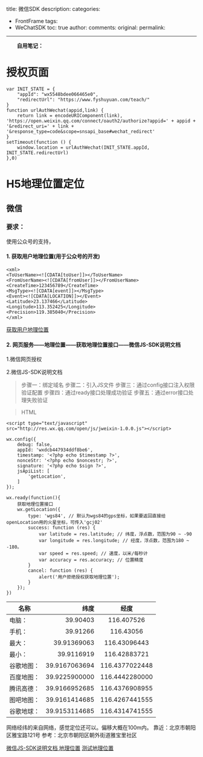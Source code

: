 ﻿title: 微信SDK
description: 
categories:
- FrontFrame
tags:
- WeChatSDK
toc: true
author:
comments:
original:
permalink: 
---

　　**自用笔记：**
<!-- more -->

# 授权页面

```
var INIT_STATE = {
	"appId": "wx5548bdee066465e0",
	"redirectUrl": "https://www.fyshuyuan.com/teach/"
}
function urlAuthWechat(appid,link) {
	return link = encodeURIComponent(link), 'https://open.weixin.qq.com/connect/oauth2/authorize?appid=' + appid + '&redirect_uri=' + link + '&response_type=code&scope=snsapi_base#wechat_redirect'
}
setTimeout(function () {
	window.location = urlAuthWechat(INIT_STATE.appId, INIT_STATE.redirectUrl)
},0)
```

# H5地理位置定位

## 微信

### 要求：
使用公众号的支持，

#### 1. 获取用户地理位置(用于公众号的开发)

```
<xml>
<ToUserName><![CDATA[toUser]]></ToUserName>
<FromUserName><![CDATA[fromUser]]></FromUserName>
<CreateTime>123456789</CreateTime>
<MsgType><![CDATA[event]]></MsgType>
<Event><![CDATA[LOCATION]]></Event>
<Latitude>23.137466</Latitude>
<Longitude>113.352425</Longitude>
<Precision>119.385040</Precision>
</xml>
```
[获取用户地理位置](https://mp.weixin.qq.com/wiki?t=resource/res_main&id=mp1421140841&token=&lang=zh_CN "")

#### 2. 网页服务——地理位置——获取地理位置接口——微信JS-SDK说明文档

1.微信网页授权

2.微信JS-SDK说明文档
>步骤一：绑定域名
步骤二：引入JS文件
步骤三：通过config接口注入权限验证配置
步骤四：通过ready接口处理成功验证
步骤五：通过error接口处理失败验证


>HTML

```
<script type="text/javascript" src="http://res.wx.qq.com/open/js/jweixin-1.0.0.js"></script>

wx.config({
    debug: false,
    appId: 'wxdcb447934ddf8be6',
    timestamp: '<?php echo $timestamp ?>',
    nonceStr: '<?php echo $noncestr; ?>',
    signature: '<?php echo $sign ?>',
    jsApiList: [
        'getLocation',
    ]
});

wx.ready(function(){
	获取地理位置接口
	wx.getLocation({
	    type: 'wgs84', // 默认为wgs84的gps坐标，如果要返回直接给openLocation用的火星坐标，可传入'gcj02'
	    success: function (res) {
	        var latitude = res.latitude; // 纬度，浮点数，范围为90 ~ -90
	        var longitude = res.longitude; // 经度，浮点数，范围为180 ~ -180。
	        var speed = res.speed; // 速度，以米/每秒计
	        var accuracy = res.accuracy; // 位置精度
	    }
	    cancel: function (res) {
			alert('用户拒绝授权获取地理位置');
	    }
	});
})
```

| 名称        | 纬度   |  经度  |
| --------   | -----:  | :----:  |
| 电脑：    | 39.90403      | 116.407526      |
| 手机：    | 39.91266      | 116.43056       |
| 最大：    | 39.91369063   | 116.43096443    |
| 最小：    | 39.9116919    | 116.42883721    |
| 谷歌地图：| 39.9167063694 | 116.4377022448  |
| 百度地图：| 39.9225900000 | 116.4442280000  |
| 腾讯高德：| 39.9166952685 | 116.4376908955  |
| 图吧地图：| 39.9161414685 | 116.4267441555  |
| 谷歌地球：| 39.9153114685 | 116.4314741555  |

网络经纬的来自网络，感觉定位还可以。偏移大概在100m内。
靠近：北京市朝阳区雅宝路121号
参考：北京市朝阳区朝外街道雅宝里社区

[微信JS-SDK说明文档 地理位置](https://mp.weixin.qq.com/wiki?t=resource/res_main&id=mp1421141115&token=&lang=zh_CN "")
[测试地理位置](http://203.195.235.76/jssdk/#menu-location "")

